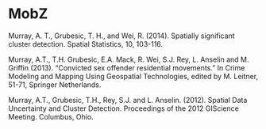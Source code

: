# MobZ

Murray, A. T., Grubesic, T. H., and Wei, R. (2014). Spatially significant cluster detection. Spatial
Statistics, 10, 103-116.

Murray, A.T., T.H. Grubesic, E.A. Mack, R. Wei, S.J. Rey, L. Anselin and M. Griffin (2013).
“Convicted sex offender residential movements.” In Crime Modeling and Mapping Using Geospatial
Technologies, edited by M. Leitner, 51-71, Springer Netherlands.

Murray, A.T., Grubesic, T.H., Rey, S.J. and L. Anselin. (2012). Spatial Data Uncertainty and
Cluster
Detection. Proceedings of the 2012 GIScience Meeting. Columbus, Ohio.
